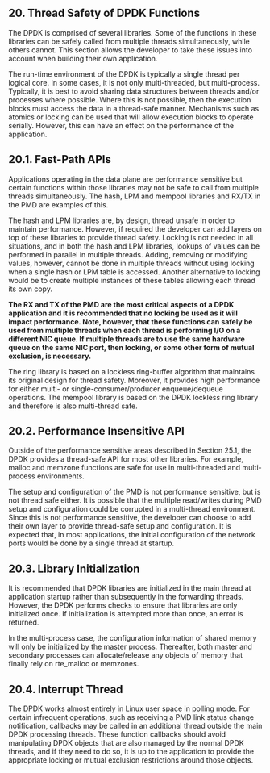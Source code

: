 ## 20. Thread Safety of DPDK Functions

The DPDK is comprised of several libraries. Some of the functions in these libraries can be safely called from multiple threads simultaneously, while others cannot. This section allows the developer to take these issues into account when building their own application.

The run-time environment of the DPDK is typically a single thread per logical core. In some cases, it is not only multi-threaded, but multi-process. Typically, it is best to avoid sharing data structures between threads and/or processes where possible. Where this is not possible, then the execution blocks must access the data in a thread-safe manner. Mechanisms such as atomics or locking can be used that will allow execution blocks to operate serially. However, this can have an effect on the performance of the application.

## 20.1. Fast-Path APIs

Applications operating in the data plane are performance sensitive but certain functions within those libraries may not be safe to call from multiple threads simultaneously. The hash, LPM and mempool libraries and RX/TX in the PMD are examples of this.

The hash and LPM libraries are, by design, thread unsafe in order to maintain performance. However, if required the developer can add layers on top of these libraries to provide thread safety. Locking is not needed in all situations, and in both the hash and LPM libraries, lookups of values can be performed in parallel in multiple threads. Adding, removing or modifying values, however, cannot be done in multiple threads without using locking when a single hash or LPM table is accessed. Another alternative to locking would be to create multiple instances of these tables allowing each thread its own copy.

**The RX and TX of the PMD are the most critical aspects of a DPDK application and it is recommended that no locking be used as it will impact performance. Note, however, that these functions can safely be used from multiple threads when each thread is performing I/O on a different NIC queue. If multiple threads are to use the same hardware queue on the same NIC port, then locking, or some other form of mutual exclusion, is necessary.**

The ring library is based on a lockless ring-buffer algorithm that maintains its original design for thread safety. Moreover, it provides high performance for either multi- or single-consumer/producer enqueue/dequeue operations. The mempool library is based on the DPDK lockless ring library and therefore is also multi-thread safe.

## 20.2. Performance Insensitive API

Outside of the performance sensitive areas described in Section 25.1, the DPDK provides a thread-safe API for most other libraries. For example, malloc and memzone functions are safe for use in multi-threaded and multi-process environments.

The setup and configuration of the PMD is not performance sensitive, but is not thread safe either. It is possible that the multiple read/writes during PMD setup and configuration could be corrupted in a multi-thread environment. Since this is not performance sensitive, the developer can choose to add their own layer to provide thread-safe setup and configuration. It is expected that, in most applications, the initial configuration of the network ports would be done by a single thread at startup.

## 20.3. Library Initialization

It is recommended that DPDK libraries are initialized in the main thread at application startup rather than subsequently in the forwarding threads. However, the DPDK performs checks to ensure that libraries are only initialized once. If initialization is attempted more than once, an error is returned.

In the multi-process case, the configuration information of shared memory will only be initialized by the master process. Thereafter, both master and secondary processes can allocate/release any objects of memory that finally rely on rte_malloc or memzones.

## 20.4. Interrupt Thread

The DPDK works almost entirely in Linux user space in polling mode. For certain infrequent operations, such as receiving a PMD link status change notification, callbacks may be called in an additional thread outside the main DPDK processing threads. These function callbacks should avoid manipulating DPDK objects that are also managed by the normal DPDK threads, and if they need to do so, it is up to the application to provide the appropriate locking or mutual exclusion restrictions around those objects.
